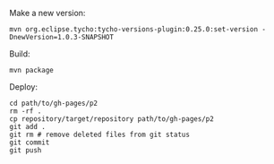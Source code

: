 Make a new version:

    mvn org.eclipse.tycho:tycho-versions-plugin:0.25.0:set-version -DnewVersion=1.0.3-SNAPSHOT
    
Build:

    mvn package
    
Deploy:

    cd path/to/gh-pages/p2
    rm -rf .
    cp repository/target/repository path/to/gh-pages/p2
    git add .
    git rm # remove deleted files from git status
    git commit
    git push